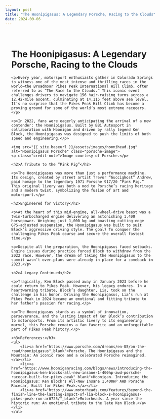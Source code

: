 ```yaml
---
layout: post
title: "The Hoonipigasus: A Legendary Porsche, Racing to the Clouds"
date: 2024-09-06
---
```


<style>
.content-container {
    max-width: 800px; /* Adjust the width as needed */
    margin: 0 auto;   /* Centers the container horizontally */
    padding: 20px;    /* Optional: adds padding around the content */
}
img.porsche-image {
    display: block;
    margin: 20px auto;
    max-width: 100%;
}
.credit-note {
    text-align: center;
    font-size: 0.9em;
    color: #777;
}
</style>

<div class="content-container">
    <h1>The Hoonipigasus: A Legendary Porsche, Racing to the Clouds</h1>

    <p>Every year, motorsport enthusiasts gather in Colorado Springs to witness one of the most intense and thrilling races in the world—the Broadmoor Pikes Peak International Hill Climb, often referred to as “The Race to the Clouds.” This iconic event challenges drivers to navigate 156 hair-raising turns across a 12.42-mile ascent, culminating at 14,115 feet above sea level. It’s no surprise that the Pikes Peak Hill Climb has become a proving ground for some of the world’s most extreme racecars.</p>

    <p>In 2022, fans were eagerly anticipating the arrival of a new contender: the Hoonipigasus. Built by BBi Autosport in collaboration with Hoonigan and driven by rally legend Ken Block, the Hoonipigasus was designed to push the limits of both speed and engineering.</p>

    <img src="{{ site.baseurl }}/assets/images/hoonihead.jpg" alt="Hoonipigasus Porsche" class="porsche-image">
    <p class="credit-note">Image courtesy of Porsche.</p>

    <h2>A Tribute to the “Pink Pig”</h2>

    <p>The Hoonipigasus was more than just a performance machine. Its design, created by street artist Trevor “Guccighost” Andrew, paid homage to the legendary 1971 Porsche 917/20 “Pink Pig.” This original livery was both a nod to Porsche’s racing heritage and a modern twist, symbolizing the fusion of art and motorsport.</p>

    <h2>Engineered for Victory</h2>

    <p>At the heart of this mid-engine, all-wheel-drive beast was a twin-turbocharged engine delivering an astonishing 1,400 horsepower. Weighing just 1,000 kg and boasting cutting-edge GPS-adjusted suspension, the Hoonipigasus was built to suit Block’s aggressive driving style. The goal? To conquer the challenging Pikes Peak course and secure the overall fastest time.</p>

    <p>Despite all the preparation, the Hoonipigasus faced setbacks. Engine issues during practice forced Block to withdraw from the 2022 race. However, the dream of taking the Hoonipigasus to the summit wasn’t over—plans were already in place for a comeback in 2023.</p>

    <h2>A Legacy Continued</h2>

    <p>Tragically, Ken Block passed away in January 2023 before he could return to Pikes Peak. However, his legacy endures. In a heartwarming tribute, Block’s daughter, Lia, took on the challenge in his honor. Driving the Hoonipigasus, Lia’s run at Pikes Peak in 2024 became an emotional and fitting tribute to her father’s passion for racing.</p>

    <p>The Hoonipigasus stands as a symbol of innovation, perseverance, and the lasting impact of Ken Block’s contribution to motorsports. From its artistic livery to its engineering marvel, this Porsche remains a fan favorite and an unforgettable part of Pikes Peak history.</p>

    <h3>References:</h3>
    <ul>
        <li><a href="https://www.porsche.com/dreams/en-US/on-the-road/hoonipigasus"_blank">Porsche. The Hoonipigasus and the Mountain: An iconic race and a celebrated Porsche reimagined.</a></li>
        <li><a href="https://www.hooniganracing.com/blogs/news/introducing-the-hoonipigasus-ken-blocks-all-new-insane-1-400hp-awd-porsche-racecar-built-for-pikes-peak"_blank">Hoonigan. Introducing the Hoonipigasus: Ken Block's All-New Insane 1,400HP AWD Porsche Racecar, Built for Pikes Peak.</a></li>
        <li><a href="https://www.motorheads.com/features/beyond-the-finish-line-the-lasting-impact-of-lia-block-s-hoonipigasus-pikes-peak-run-ar6725/"_blank">Motorheads. A year since the historic run: An emotional tribute to the late Ken Block.</a></li>
    </ul>
</div>
